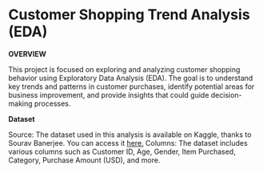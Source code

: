 # Customer Shopping Trend Analysis (EDA) 

**OVERVIEW**

This project is focused on exploring and analyzing customer shopping behavior using Exploratory Data Analysis (EDA). The goal is to understand key trends and patterns in customer purchases, identify potential areas for business improvement, and provide insights that could guide decision-making processes.

**Dataset**

Source: The dataset used in this analysis is available on Kaggle, thanks to Sourav Banerjee. You can access it [here.](https://www.kaggle.com/datasets/iamsouravbanerjee/customer-shopping-trends-dataset/)
Columns: The dataset includes various columns such as Customer ID, Age, Gender, Item Purchased, Category, Purchase Amount (USD), and more.
